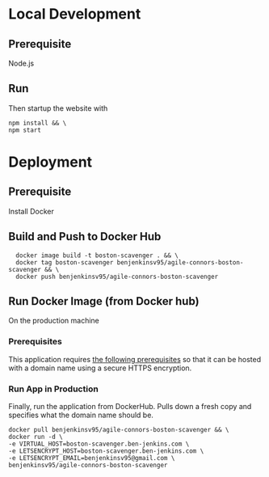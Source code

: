 # Local Development
## Prerequisite
Node.js

## Run
Then startup the website with 
```
npm install && \
npm start
```

# Deployment
## Prerequisite
Install Docker

## Build and Push to Docker Hub
```
  docker image build -t boston-scavenger . && \
  docker tag boston-scavenger benjenkinsv95/agile-connors-boston-scavenger && \
  docker push benjenkinsv95/agile-connors-boston-scavenger
```



## Run Docker Image (from Docker hub)
On the production machine

### Prerequisites
This application requires [the following prerequisites](https://github.com/benjenkinsv95/personal-website/blob/master/docker_nginx_prerequisites.md) so that it can be hosted with a domain name using a secure HTTPS encryption.

### Run App in Production
Finally, run the application from DockerHub. Pulls down a fresh copy and specifies what the domain name should be.
```
docker pull benjenkinsv95/agile-connors-boston-scavenger && \
docker run -d \
-e VIRTUAL_HOST=boston-scavenger.ben-jenkins.com \
-e LETSENCRYPT_HOST=boston-scavenger.ben-jenkins.com \
-e LETSENCRYPT_EMAIL=benjenkinsv95@gmail.com \
benjenkinsv95/agile-connors-boston-scavenger
```